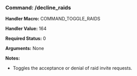 ### Command: /decline_raids

**Handler Macro:** COMMAND_TOGGLE_RAIDS

**Handler Value:** 164

**Required Status:** 0

**Arguments:**
None

**Notes:**
- Toggles the acceptance or denial of raid invite requests.